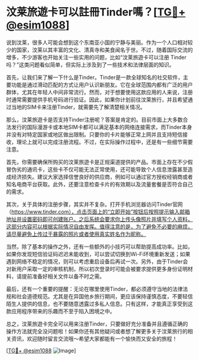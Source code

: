# 汶莱旅遊卡可以註冊Tinder嗎？[[TG💪+ @esim1088](https://t.me/s/esim1088)]

说到汶莱，很多人可能会想到这个东南亚小国的宁静与美丽。作为一个人口相对较少的国家，汶莱以其丰富的文化、清真寺和美食闻名于世。不过，随着国际交流的增多，不少游客也开始关注一些实用的问题，比如“汶莱旅遊卡可以注册 Tinder 吗？”这类问题看似简单，但实际上涉及到了一些技术和法律层面的知识。

首先，让我们来了解一下什么是Tinder。Tinder是一款全球知名的社交软件，主要功能是通过滑动匹配的方式让用户认识新朋友。它在全球范围内都有广泛的用户群体，尤其在年轻人中间非常流行。然而，对于想要使用这款应用的人来说，注册时通常需要提供手机号码进行验证。因此，如果你计划前往汶莱旅行，并且希望通过当地的SIM卡来注册Tinder，就需要先了解清楚相关情况。

那么，汶莱旅遊卡是否支持Tinder注册呢？答案是肯定的。目前市面上大多数合法发行的国际漫游卡或本地SIM卡都可以满足基本的网络连接需求，而Tinder本身并没有对特定国家或地区做出限制。只要你的卡片能够正常上网并且支持短信接收，理论上就可以完成注册流程。不过，在实际操作过程中，还是有一些细节需要注意。

首先，你需要确保所购买的汶莱旅遊卡是正规渠道提供的产品。市面上存在不少假冒伪劣的通讯卡，这些卡不仅可能无法正常使用，还可能导致个人信息泄露甚至造成经济损失。建议大家选择信誉良好的供应商，例如可以通过官方授权经销商或者知名电商平台获取。此外，还要注意检查卡片的有效期以及流量套餐是否符合自己的需求。

其次，关于具体的注册步骤，其实并不复杂。打开手机浏览器访问Tinder官网（https://www.tinder.com），点击页面上的“立即开始”按钮后按照提示输入邮箱地址并设置密码即可创建账户。之后系统会要求你上传头像照片并填写个人资料，这部分内容可以根据实际情况自由发挥。值得注意的是，为了避免不必要的麻烦，请尽量避免上传过于暴露的照片或者使用真实姓名作为昵称。

当然，除了基本的操作之外，还有一些额外的小技巧可以帮助提高成功率。比如，如果你发现短信验证码迟迟未能收到，可以尝试切换到Wi-Fi环境重新发送；如果遇到网络不稳定的情况，则可以考虑重启设备后再试一次。另外，由于Tinder会对新用户采取一定的审核机制，所以初次登录时可能会被要求提供更多身份证明材料，请提前准备好相关文件以备不时之需。

最后，还有一个重要的提醒：无论在哪里使用Tinder，都必须遵守当地的法律法规和社会道德规范。尤其是在异国他乡旅行期间，更应该保持谨慎态度，不要轻信陌生人提供的信息，也不要随意透露过多私人信息。只有这样，才能真正享受到这款应用程序带来的乐趣而不至于陷入困境之中。

总之，汶莱旅遊卡完全可以用来注册Tinder，只要做好充分准备并且遵循正确的操作方法就完全没问题啦！如果你还有其他疑问或者想了解更多关于汶莱旅行的相关资讯，欢迎随时留言交流哦～希望大家都能有一个愉快而又安全的旅程！

[[TG💪+ @esim1088](https://t.me/s/esim1088) ![Image](https://i.postimg.cc/4NQfJmqS/Snipaste-2025-05-13-00-14-12.png)]